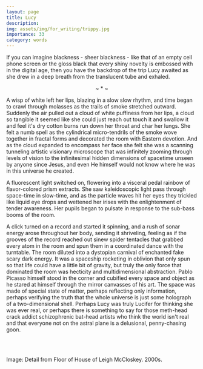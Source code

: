 ```yaml
---
layout: page
title: Lucy
description: 
img: assets/img/for_writing/trippy.jpg
importance: 33
category: words
---
```


If you can imagine blackness - sheer blackness - like that of an empty cell phone screen or the gloss black that every shiny novelty is embossed with in the digital age, then you have the backdrop of the trip Lucy awaited as she drew in a deep breath from the translucent tube and exhaled.

<p><center> ~ * ~ </center></p>

A wisp of white left her lips, blazing in a slow slow rhythm, and time began to crawl through molasses as the trails of smoke stretched outward. Suddenly the air pulled out a cloud of white puffiness from her lips, a cloud so tangible it seemed like she could just reach out touch it and swallow it and feel it's dry cotton burns run down her throat and char her lungs. She felt a numb spell as the cylindrical micro-tendrils of the smoke wove together in fractal forms and decorated the room with Eastern devotion. And as the cloud expanded to encompass her face she felt she was a scanning tunneling artistic visionary microscope that was infinitely zooming through levels of vision to the infinitesimal hidden dimensions of spacetime unseen by anyone since Jesus, and even He himself would not know where he was in this universe he created.

A fluorescent light switched on, flowering into a visceral pedal rainbow of flavor-colored prism extracts. She saw kaleidoscopic light pass through space-time in slow-time, and as the particle waves hit her eyes they trickled like liquid eye drops and wettened her irises with the enlightenment of tender awareness. Her pupils began to pulsate in response to the sub-bass booms of the room.

A click turned on a record and started it spinning, and a rush of sonar energy arose throughout her body, sending it shriveling, feeling as if the grooves of the record reached out sinew spider tentacles that grabbed every atom in the room and spun them in a coordinated dance with the turntable. The room diluted into a dystopian carnival of enchanted fake scary dark energy. It was a spaceship rocketing in oblivion that only spun so that life could have a little bit of gravity, but truly the only force that dominated the room was hecticity and multidimensional abstraction. Pablo Picasso himself stood in the corner and cubified every space and object as he stared at himself through the mirror canvasses of his art. The space was made of special state of matter, perhaps reflecting only information, perhaps verifying the truth that the whole universe is just some holograph of a two-dimensional shell. Perhaps Lucy was truly Lucifer for thinking she was ever real, or perhaps there is something to say for those meth-head crack addict schizophrenic bat-head artists who think the world isn't real and that everyone not on the astral plane is a delusional, penny-chasing goon.

<br/><br/>

Image: Detail from Floor of House of Leigh McCloskey. 2000s. 